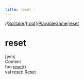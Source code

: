 ```yaml
---
title: reset -
---
```

//[Solitaire](../../index.md)/[[root]](../index.md)/[PlayableGame](index.md)/[reset](reset.md)



# reset  
[jvm]  
Content  
fun [reset](reset.md)()  
val [reset](reset.md): [Reset](../-reset/index.md)  



